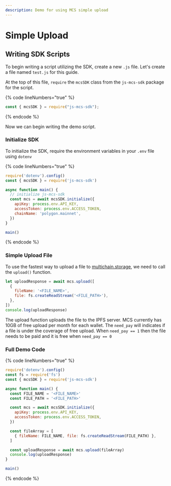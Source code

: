 ```yaml
---
description: Demo for using MCS simple upload
---
```


# Simple Upload

## Writing SDK Scripts

To begin writing a script utilizing the SDK, create a new `.js` file. Let's create a file named `test.js` for this guide.

At the top of this file, `require` the `mcsSDK` class from the `js-mcs-sdk` package for the script.

{% code lineNumbers="true" %}
```javascript
const { mcsSDK } = require("js-mcs-sdk");
```
{% endcode %}

Now we can begin writing the demo script.

### Initialize SDK

To initialize the SDK, require the environment variables in your `.env` file using `dotenv`

{% code lineNumbers="true" %}
```javascript
require('dotenv').config()
const { mcsSDK } = require('js-mcs-sdk')

async function main() {
  // initialize js-mcs-sdk
  const mcs = await mcsSDK.initialize({
    apiKey: process.env.API_KEY,
    accessToken: process.env.ACCESS_TOKEN,
    chainName: 'polygon.mainnet',
  })
}

main()
```
{% endcode %}

### Simple Upload File

To use the fastest way to upload a file to [multichain.storage](https://multichain.storage), we need to call the `upload()` function.

```javascript
let uploadResponse = await mcs.upload([
  {
    fileName: '<FILE_NAME>',
    file: fs.createReadStream('<FILE_PATH>'),
  },
])
console.log(uploadResponse)
```

The upload function uploads the file to the IPFS server. MCS currently has 10GB of free upload per month for each wallet. The `need_pay` will indicates if a file is under the coverage of free upload. When `need_pay == 1` then the file needs to be paid and it is free when `need_pay == 0`

### Full Demo Code

{% code lineNumbers="true" %}
```javascript
require('dotenv').config()
const fs = require('fs')
const { mcsSDK } = require('js-mcs-sdk')

async function main() {
  const FILE_NAME = '<FILE_NAME>'
  const FILE_PATH = '<FILE_PATH>'

  const mcs = await mcsSDK.initialize({
    apiKey: process.env.API_KEY,
    accessToken: process.env.ACCESS_TOKEN,
  })

  const fileArray = [
    { fileName: FILE_NAME, file: fs.createReadStream(FILE_PATH) },
  ]

  const uploadResponse = await mcs.upload(fileArray)
  console.log(uploadResponse)
}

main()
```
{% endcode %}
